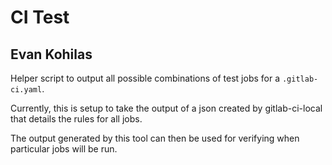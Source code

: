 # CI Test
## Evan Kohilas

Helper script to output all possible combinations of test jobs for a `.gitlab-ci.yaml`.

Currently, this is setup to take the output of a json created by gitlab-ci-local that details the rules for all jobs.

The output generated by this tool can then be used for verifying when particular jobs will be run.